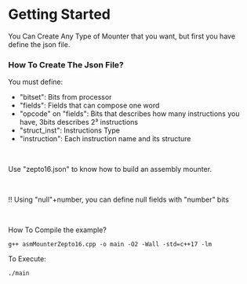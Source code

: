 <h1>Getting Started</h1>

<p>
    You Can Create Any Type of Mounter that you want, but first you have define the json file.
</p>

<h3>
    How To Create The Json File?
</h3>

<p>You must define:</p>
<ul>
    <li>"bitset": Bits from processor</li>
    <li>"fields": Fields that can compose one word</li>
    <li>"opcode" on "fields": Bits that describes how many instructions you have, 3bits describes 2³ instructions</li>
    <li>"struct_inst":  Instructions Type</li>
    <li>"instruction": Each instruction name and its structure</lo>
</ul>
<br>
<p>Use "zepto16.json" to know how to build an assembly mounter.</p>
<br>
<p>!! Using "null"+number, you can define null fields with "number" bits</p>
<br>
<p>How To Compile the example?</p>
<code>g++ asmMounterZepto16.cpp -o main -O2 -Wall -std=c++17 -lm</code>
</br>
<p>To Execute:</p>
<code>./main</code>